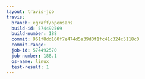 ```yaml
---
layout: travis-job
travis:
  branch: egraff/opensans
  build-id: 574492569
  build-number: 188
  commit: 961f8dd160f7e474d5a39d0f1fc41c324c5118c0
  commit-range: 
  job-id: 574492570
  job-number: 188.1
  os-name: linux
  test-result: 1
---
```

